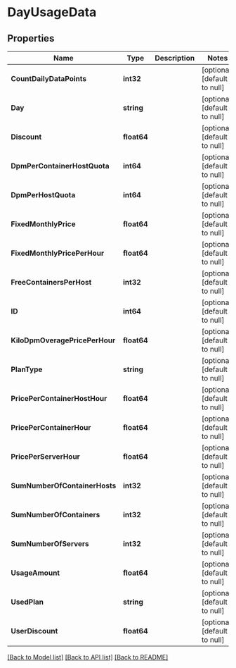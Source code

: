 # DayUsageData

## Properties
| Name                           | Type        | Description | Notes                        |
| ------------------------------ | ----------- | ----------- | ---------------------------- |
| **CountDailyDataPoints**       | **int32**   |             | [optional] [default to null] |
| **Day**                        | **string**  |             | [optional] [default to null] |
| **Discount**                   | **float64** |             | [optional] [default to null] |
| **DpmPerContainerHostQuota**   | **int64**   |             | [optional] [default to null] |
| **DpmPerHostQuota**            | **int64**   |             | [optional] [default to null] |
| **FixedMonthlyPrice**          | **float64** |             | [optional] [default to null] |
| **FixedMonthlyPricePerHour**   | **float64** |             | [optional] [default to null] |
| **FreeContainersPerHost**      | **int32**   |             | [optional] [default to null] |
| **ID**                         | **int64**   |             | [optional] [default to null] |
| **KiloDpmOveragePricePerHour** | **float64** |             | [optional] [default to null] |
| **PlanType**                   | **string**  |             | [optional] [default to null] |
| **PricePerContainerHostHour**  | **float64** |             | [optional] [default to null] |
| **PricePerContainerHour**      | **float64** |             | [optional] [default to null] |
| **PricePerServerHour**         | **float64** |             | [optional] [default to null] |
| **SumNumberOfContainerHosts**  | **int32**   |             | [optional] [default to null] |
| **SumNumberOfContainers**      | **int32**   |             | [optional] [default to null] |
| **SumNumberOfServers**         | **int32**   |             | [optional] [default to null] |
| **UsageAmount**                | **float64** |             | [optional] [default to null] |
| **UsedPlan**                   | **string**  |             | [optional] [default to null] |
| **UserDiscount**               | **float64** |             | [optional] [default to null] |

[[Back to Model list]](../README.md#documentation-for-models) [[Back to API list]](../README.md#documentation-for-api-endpoints) [[Back to README]](../README.md)
